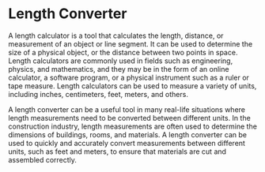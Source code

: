 <h1>Length Converter</h1>
<p>A length calculator is a tool that calculates the length, distance, or measurement of an object or line segment. It can be used to determine the size of a physical object, or the distance between two points in space. Length calculators are commonly used in fields such as engineering, physics, and mathematics, and they may be in the form of an online calculator, a software program, or a physical instrument such as a ruler or tape measure. Length calculators can be used to measure a variety of units, including inches, centimeters, feet, meters, and others.
</p>

<p>
A length converter can be a useful tool in many real-life situations where length measurements need to be converted between different units. In the construction industry, length measurements are often used to determine the dimensions of buildings, rooms, and materials. A length converter can be used to quickly and accurately convert measurements between different units, such as feet and meters, to ensure that materials are cut and assembled correctly.

